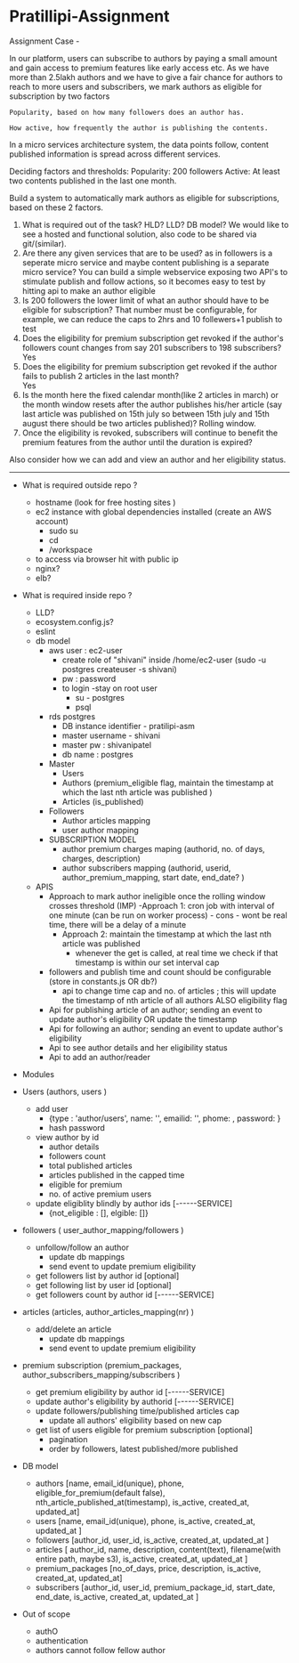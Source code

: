 # Pratillipi-Assignment

Assignment Case -

In our platform, users can subscribe to authors by paying a small amount and gain access to premium features like early access etc.
As we have more than 2.5lakh authors and we have to give a fair chance for authors to reach to more users and subscribers, we mark authors as eligible for subscription by two factors

    Popularity, based on how many followers does an author has.

    How active, how frequently the author is publishing the contents.

In a micro services architecture system, the data points follow, content published information is spread across different services.

Deciding factors and thresholds:
    Popularity: 200 followers
    Active: At least two contents published in the last one month.

Build a system to automatically mark authors as eligible for subscriptions, based on these 2 factors.


1. What is required out of the task? HLD? LLD? DB model?
    We would like to see a hosted and functional solution, also code to be shared via git/(similar).
2. Are there any given services that are to be used? as in followers is a seperate micro service and maybe content publishing is a separate micro service?
    You can build a simple webservice exposing two API's to stimulate publish and follow actions, so it becomes easy to test by hitting api to make an author eligible
3. Is 200 followers the lower limit of what an author should have to be eligible for subscription?
    That number must be configurable, for example, we can reduce the caps to 2hrs and 10 follewers+1 publish to test
4. Does the eligibility for premium subscription get revoked if the author's followers count changes from say 201 subscribers to 198 subscribers?
    Yes
5. Does the eligibility for premium subscription get revoked if the author fails to publish 2 articles in the last month?   
    Yes
6. Is the month here the fixed calendar month(like 2 articles in march) or the month window resets after the author publishes his/her article (say last article was published on 15th july so between 15th july and 15th august there should be two articles published)?
    Rolling window.
7. Once the eligibility is revoked, subscribers will continue to benefit the premium features from the author until the duration is expired?

Also consider how we can add and view an author and her eligibility status.

-------------------------------------------------------------------------------------------------------------------------------------------------------------------

- What is required outside repo ?
    - hostname (look for free hosting sites ) 
    - ec2 instance with global dependencies installed  (create an AWS account)
        - sudo su 
        - cd
        - /workspace
    - to access via browser hit with public ip 
    - nginx?
    - elb?

- What is required inside repo ?
    - LLD?
    - ecosystem.config.js?
    - eslint
    - db model 
        - aws user : ec2-user
            - create role of "shivani" inside /home/ec2-user  (sudo -u postgres createuser -s shivani)
            - pw : password 
            - to login 
                -stay on root user 
                - su - postgres 
                - psql 
        - rds postgres
            - DB instance identifier - pratilipi-asm
            - master username - shivani 
            - master pw : shivanipatel
            - db name : postgres
        - Master
            - Users 
            - Authors (premium_eligible flag, maintain the timestamp at which the last nth article was published )
            - Articles (is_published) 
        - Followers  
            - Author articles mapping 
            - user author mapping
        - SUBSCRIPTION MODEL 
            - author premium charges maping (authorid, no. of days, charges, description)
            - author subscribers mapping (authorid, userid, author_premium_mapping, start date, end_date? )
    - APIS 
        - Approach to mark author ineligible once the rolling window crosses threshold  (IMP)
            -Approach 1: cron job with interval of one minute (can be run on worker process)
                - cons 
                    - wont be real time, there will be a delay of a minute 
            - Approach 2: maintain the timestamp at which the last nth article was published 
                - whenever the get is called, at real time we check if that timestamp is within our set interval cap 
        - followers and publish time and count should be configurable (store in constants.js OR db?)
            - api to change time cap and no. of articles ; this will update the timestamp of nth article of all authors ALSO eligibility flag
        - Api for publishing article of an author; sending an event to update author's eligibility OR update the timestamp
        - Api for following an author; sending an event to update author's eligibility 
        - Api to see author details and her eligibility status 
        - Api to add an author/reader





- Modules 
- Users (authors, users )
    - add user 
        - {type : 'author/users', name: '', emailid: '', phome: , password:  }
        - hash password 
    - view author by id  
        - author details 
        - followers count 
        - total published articles 
        - articles published in the capped time 
        - eligible for premium 
        - no. of active premium users 
    - update eligiblity blindly by author ids [------SERVICE]
        - {not_eligible : [], elgible: []}
- followers  ( user_author_mapping/followers  )
    - unfollow/follow an author
        - update db mappings 
        - send event to update premium eligibility  
    - get followers list by author id  [optional]
    - get following list by user id [optional]
    - get followers count by author id [------SERVICE]
- articles (articles, author_articles_mapping(nr) )
    - add/delete an article 
        - update db mappings 
        - send event to update premium eligibility  
- premium subscription  (premium_packages, author_subscribers_mapping/subscribers )
    - get premium eligibility by author id  [------SERVICE]
    - update author's eligibility by authorid  [------SERVICE]
    - update followers/publishing time/published articles cap 
        - update all authors' eligibility based on new cap 
    - get list of users eligible for premium subscription [optional]
        - pagination 
        - order by followers, latest published/more published  


- DB model 
    - authors [name, email_id(unique), phone, eligible_for_premium(default false), nth_article_published_at(timestamp), is_active, created_at, updated_at]
    - users [name, email_id(unique), phone, is_active, created_at, updated_at ]
    - followers [author_id, user_id, is_active, created_at, updated_at ]
    - articles [ author_id, name, description, content(text), filename(with entire path, maybe s3), is_active, created_at, updated_at  ]
    - premium_packages [no_of_days, price, description, is_active, created_at, updated_at]
    - subscribers [author_id, user_id, premium_package_id, start_date, end_date, is_active, created_at, updated_at ]

- Out of scope 
    - authO 
    - authentication
    - authors cannot follow fellow author 